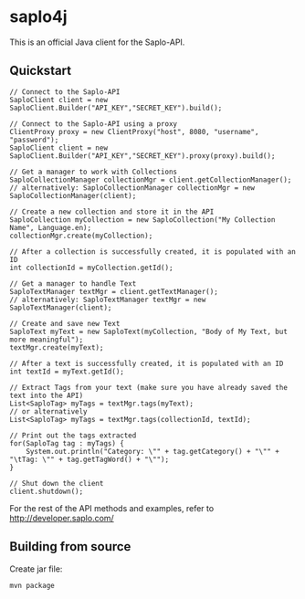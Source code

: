 saplo4j
=======

This is an official Java client for the Saplo-API.

Quickstart
----------

    // Connect to the Saplo-API
    SaploClient client = new SaploClient.Builder("API_KEY","SECRET_KEY").build();

    // Connect to the Saplo-API using a proxy
    ClientProxy proxy = new ClientProxy("host", 8080, "username", "password");
    SaploClient client = new SaploClient.Builder("API_KEY","SECRET_KEY").proxy(proxy).build();
    
    // Get a manager to work with Collections
    SaploCollectionManager collectionMgr = client.getCollectionManager();
    // alternatively: SaploCollectionManager collectionMgr = new SaploCollectionManager(client);

    // Create a new collection and store it in the API
    SaploCollection myCollection = new SaploCollection("My Collection Name", Language.en);
    collectionMgr.create(myCollection);
    
    // After a collection is successfully created, it is populated with an ID 
    int collectionId = myCollection.getId();
    
    // Get a manager to handle Text
    SaploTextManager textMgr = client.getTextManager();
    // alternatively: SaploTextManager textMgr = new SaploTextManager(client);
	
    // Create and save new Text
    SaploText myText = new SaploText(myCollection, "Body of My Text, but more meaningful");
    textMgr.create(myText);
	
    // After a text is successfully created, it is populated with an ID
    int textId = myText.getId();
	    
    // Extract Tags from your text (make sure you have already saved the text into the API)
    List<SaploTag> myTags = textMgr.tags(myText);
    // or alternatively
    List<SaploTag> myTags = textMgr.tags(collectionId, textId);
    
    // Print out the tags extracted
    for(SaploTag tag : myTags) {
    	System.out.println("Category: \"" + tag.getCategory() + "\"" + "\tTag: \"" + tag.getTagWord() + "\"");
    }
    
    // Shut down the client
    client.shutdown();
        
For the rest of the API methods and examples, refer to http://developer.saplo.com/
    
    
Building from source
------------------

Create jar file:

    mvn package

